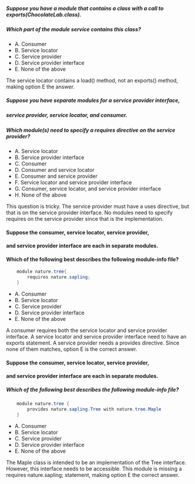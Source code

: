 ##### Suppose you have a module that contains a class with a call to exports(ChocolateLab.class).
##### Which part of the module service contains this class?
* A. Consumer
* B. Service locator
* C. Service provider
* D. Service provider interface
* E. None of the above

The service locator contains a load() method,
not an exports() method, making option E the answer.

##### Suppose you have separate modules for a service provider interface,
##### service provider, service locator, and consumer.
##### Which module(s) need to specify a requires directive on the service provider?
*  A. Service locator
*  B. Service provider interface
*  C. Consumer
*  D. Consumer and service locator
*  E. Consumer and service provider
*  F. Service locator and service provider interface
*  G. Consumer, service locator, and service provider interface
*  H. None of the above

This question is tricky. The service provider must have a uses directive,
but that is on the service provider interface.
No modules need to specify requires on the service provider since that is the implementation.

#### Suppose the consumer, service locator, service provider,
#### and service provider interface are each in separate modules.
#### Which of the following best describes the following module-info file?

```java
    module nature.tree{
        requires nature.sapling;
    }

```

* A. Consumer
* B. Service locator
* C. Service provider
* D. Service provider interface
* E. None of the above

A consumer requires both the service locator and service provider interface.
A service locator and service provider interface need to have an exports statement.
A service provider needs a provides directive.
Since none of them matches, option E is the correct answer.

#### Suppose the consumer, service locator, service provider,
#### and service provider interface are each in separate modules.
##### Which of the following best describes the following module-info file?

``` java
    module nature.tree {
        provides nature.sapling.Tree with nature.tree.Maple
    }
```

* A. Consumer
* B. Service locator
* C. Service provider
* D. Service provider interface
* E. None of the above


The Maple class is intended to be an implementation of the Tree interface.
However, this interface needs to be accessible.
This module is missing a requires nature.sapling;
statement, making option E the correct answer.

